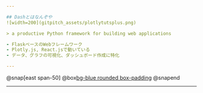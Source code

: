 ```yaml
---

## Dashとはなんぞや
![width=200](gitpitch_assets/plotlytutsplus.png)

> a productive Python framework for building web applications

- FlaskベースのWebフレームワーク
- Plotly.js, React.jsで動いている
- データ、グラフの可視化、ダッシュボード作成に特化

---
```


@snap[east span-50]
@box[bg-blue rounded box-padding]()
@snapend

---
